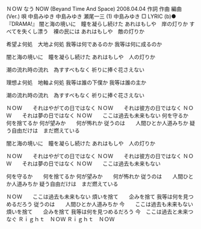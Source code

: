 ＮＯＷ
なう
NOW (Beyand Time And Space)
2008.04.04
作詞  作曲  編曲 (Ver.)   唄
中島みゆき   中島みゆき   瀬尾一三 (1)
中島みゆき
□ LYRIC (b)●『DRAMA!』
闇と海の境いに　瞳を凝らし続けた
あれはもしや　岸の灯りか
すべてを失くし漂う　裸の民には
あれはもしや　敵の灯りか

希望よ何処　大地よ何処
我等は何であるのか
我等は何に成るのか

闇と海の境いに　瞳を凝らし続けた
あれはもしや　人の灯りか

潮の流れ時の流れ　為すすべもなく
祈りに捧ぐ花さえない

理想よ何処　地軸よ何処
我等は誰の下僕か
我等は誰の主か

潮の流れ時の流れ　為すすべもなく
祈りに捧ぐ花さえない

ＮＯＷ　　それはやがての日ではなく
ＮＯＷ　　それは彼方の日ではなく
ＮＯＷ　　それは夢の日ではなく
ＮＯＷ　　ここは過去も未来もない
何を守るか　　何を捨てるか
何が望みか　　何が怖れか
従うのは　　人間ひとか人道みちか
疑う自由だけは　まだ燃えている

闇と海の境いに　瞳を凝らし続けた
あれはもしや　人の灯りか

ＮＯＷ　　それはやがての日ではなく
ＮＯＷ　　それは彼方の日ではなく
ＮＯＷ　　それは夢の日ではなく
ＮＯＷ　　ここは過去も未来もない

何を守るか　　何を捨てるか
何が望みか　　何が怖れか
従うのは　　人間ひとか人道みちか
疑う自由だけは　まだ燃えている

ＮＯＷ　　ここは過去も未来もない
煩いを捨て　　企みを捨て
我等は何を見つめるだろう
従うのは　　人間ひとか人道みちか
今　　ここは過去も未来もない
煩いを捨て　　企みを捨て
我等は何を見つめるだろう
今　ここは過去と未来つなぐ
Ｒｉｇｈｔ　ＮＯＷ
Ｒｉｇｈｔ　ＮＯＷ